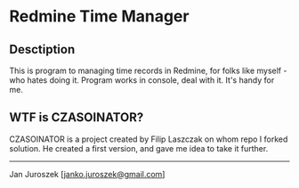 # Redmine Time Manager

## Desctiption
This is program to managing time records in Redmine, for folks like myself - who hates doing it.
Program works in console, deal with it. It's handy for me.

## WTF is CZASOINATOR?
CZASOINATOR is a project created by Filip Laszczak on whom repo I forked solution. 
He created a first version, and gave me idea to take it further.  

---

Jan Juroszek [janko.juroszek@gmail.com]
